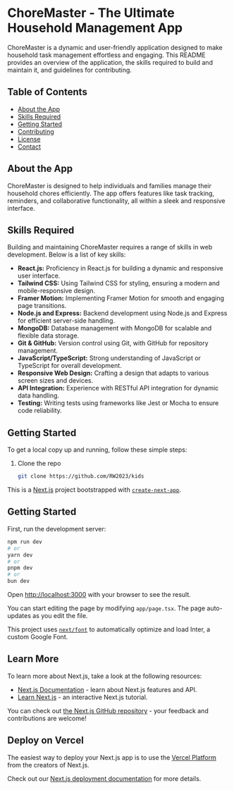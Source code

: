 # ChoreMaster - The Ultimate Household Management App

ChoreMaster is a dynamic and user-friendly application designed to make household task management effortless and engaging. This README provides an overview of the application, the skills required to build and maintain it, and guidelines for contributing.

## Table of Contents

- [About the App](#about-the-app)
- [Skills Required](#skills-required)
- [Getting Started](#getting-started)
- [Contributing](#contributing)
- [License](#license)
- [Contact](#contact)

## About the App

ChoreMaster is designed to help individuals and families manage their household chores efficiently. The app offers features like task tracking, reminders, and collaborative functionality, all within a sleek and responsive interface.

## Skills Required

Building and maintaining ChoreMaster requires a range of skills in web development. Below is a list of key skills:

- **React.js:** Proficiency in React.js for building a dynamic and responsive user interface.
- **Tailwind CSS:** Using Tailwind CSS for styling, ensuring a modern and mobile-responsive design.
- **Framer Motion:** Implementing Framer Motion for smooth and engaging page transitions.
- **Node.js and Express:** Backend development using Node.js and Express for efficient server-side handling.
- **MongoDB:** Database management with MongoDB for scalable and flexible data storage.
- **Git & GitHub:** Version control using Git, with GitHub for repository management.
- **JavaScript/TypeScript:** Strong understanding of JavaScript or TypeScript for overall development.
- **Responsive Web Design:** Crafting a design that adapts to various screen sizes and devices.
- **API Integration:** Experience with RESTful API integration for dynamic data handling.
- **Testing:** Writing tests using frameworks like Jest or Mocha to ensure code reliability.

## Getting Started

To get a local copy up and running, follow these simple steps:

1. Clone the repo
   ```sh
   git clone https://github.com/RW2023/kids


This is a [Next.js](https://nextjs.org/) project bootstrapped with [`create-next-app`](https://github.com/vercel/next.js/tree/canary/packages/create-next-app).

## Getting Started

First, run the development server:

```bash
npm run dev
# or
yarn dev
# or
pnpm dev
# or
bun dev
```

Open [http://localhost:3000](http://localhost:3000) with your browser to see the result.

You can start editing the page by modifying `app/page.tsx`. The page auto-updates as you edit the file.

This project uses [`next/font`](https://nextjs.org/docs/basic-features/font-optimization) to automatically optimize and load Inter, a custom Google Font.

## Learn More

To learn more about Next.js, take a look at the following resources:

- [Next.js Documentation](https://nextjs.org/docs) - learn about Next.js features and API.
- [Learn Next.js](https://nextjs.org/learn) - an interactive Next.js tutorial.

You can check out [the Next.js GitHub repository](https://github.com/vercel/next.js/) - your feedback and contributions are welcome!

## Deploy on Vercel

The easiest way to deploy your Next.js app is to use the [Vercel Platform](https://vercel.com/new?utm_medium=default-template&filter=next.js&utm_source=create-next-app&utm_campaign=create-next-app-readme) from the creators of Next.js.

Check out our [Next.js deployment documentation](https://nextjs.org/docs/deployment) for more details.
